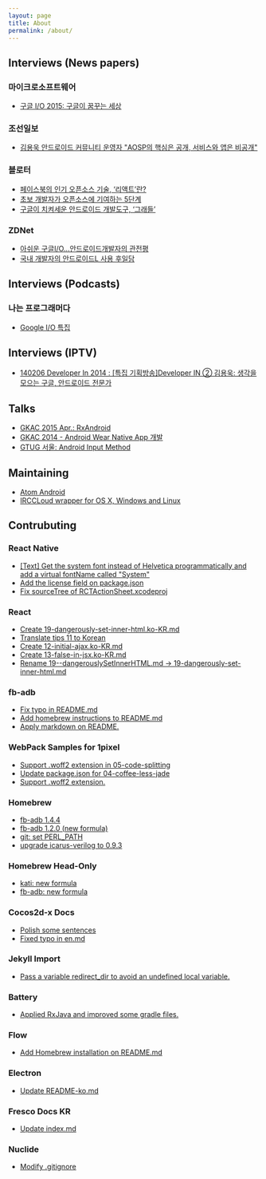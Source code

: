 ```yaml
---
layout: page
title: About
permalink: /about/
---
```


## Interviews (News papers)

### 마이크로소프트웨어
* [구글 I/O 2015: 구글이 꿈꾸는 세상](https://www.imaso.co.kr/news/article_view.php?article_idx=20150727102706)

### 조선일보
* [김용욱 안드로이드 커뮤니티 운영자 "AOSP의 핵심은 공개, 서비스와 앱은 비공개"](http://biz.chosun.com/site/data/html_dir/2014/10/29/2014102903192.html)

### 블로터
* [페이스북의 인기 오픈소스 기술, ‘리액트’란?](http://www.bloter.net/archives/233564)
* [초보 개발자가 오픈소스에 기여하는 5단계](http://www.bloter.net/archives/197960)
* [구글이 치켜세운 안드로이드 개발도구, ‘그래들’](http://www.bloter.net/archives/191407)

### ZDNet
* [아쉬운 구글I/O...안드로이드개발자의 관전평](http://www.zdnet.co.kr/news/news_view.asp?artice_id=20150608082554)
* [국내 개발자의 안드로이드L 사용 후일담](http://www.zdnet.co.kr/news/news_view.asp?artice_id=20140806140729)

## Interviews (Podcasts)

### 나는 프로그래머다
* [Google I/O 특집](http://iamprogrammer.io/google-io-%ED%8A%B9%EC%A7%91/)

## Interviews (IPTV)
* [140206 Developer In 2014 : [특집 기획방송]Developer IN ② 김용욱: 생각을 모으는 구글, 안드로이드 전문가](https://www.youtube.com/watch?v=hMHGASu0848)

## Talks
* [GKAC 2015 Apr.: RxAndroid](https://www.youtube.com/watch?v=FpIqbVTnB30)
* [GKAC 2014 - Android Wear Native App 개발](https://www.youtube.com/watch?v=Kp15lJN7D8o)
* [GTUG 서울: Android Input Method](https://www.youtube.com/watch?v=WSBskhSrB0Q)

## Maintaining

* [Atom Android](https://github.com/dalinaum/atom-android)
* [IRCCLoud wrapper for OS X, Windows and Linux](https://github.com/dalinaum/IRCCloud)

## Contrubuting

### React Native
* [[Text] Get the system font instead of Helvetica programmatically and add a virtual fontName called "System"](https://github.com/facebook/react-native/commit/fc059857e260abe73a7f169768c94a28a32ecbf1)
* [Add the license field on package.json](https://github.com/facebook/react-native/commit/7e0064f0974ecdf87a55f9e99a1570f498191918)
* [Fix sourceTree of RCTActionSheet.xcodeproj](https://github.com/facebook/react-native/commit/701dd1f9b4b1a7887882c55b8442a6918a6cab75)

### React
* [Create 19-dangerously-set-inner-html.ko-KR.md
](https://github.com/facebook/react/commit/7e64c16ff614182ba6208863207136ba7cfbd301)
* [Translate tips 11 to Korean](https://github.com/facebook/react/commit/78f59da8dff0a35808ad5fcaadb63a2b82bebd4c)
* [Create 12-initial-ajax.ko-KR.md](https://github.com/facebook/react/commit/792c161cc551f405f802632fddd5dbb63c1d60f8)
* [Create 13-false-in-jsx.ko-KR.md](https://github.com/facebook/react/commit/16832c701b671d5f2b24a7b3edb920e75c8024d5)
* [Rename 19--dangerouslySetInnerHTML.md -> 19-dangerously-set-inner-html.md](https://github.com/facebook/react/commit/2e1ccae2758e61ab86bc79bdcac0d61747065a4a)

### fb-adb
* [Fix typo in README.md](https://github.com/facebook/fb-adb/commit/3ca794be9f7095d6ca1c74b1969f05f0b6178d67)
* [Add homebrew instructions to README.md](https://github.com/facebook/fb-adb/commit/fbe87a72b68a9b69af803fb1dd06903a93d850ee)
* [Apply markdown on README.](https://github.com/facebook/fb-adb/commit/7d50496093537543b30f5a8a40b204048810682f)

### WebPack Samples for 1pixel
* [Support .woff2 extension in 05-code-splitting](https://github.com/gunta/webpack-samples-1pixel/commit/47c3b2578032b179b3e6dd0bb8363fd389ab778c)
* [Update package.json for 04-coffee-less-jade](https://github.com/gunta/webpack-samples-1pixel/commit/ee1ae7fc08360974de6df30f147d821dafbb49b1)
* [Support .woff2 extension.](https://github.com/gunta/webpack-samples-1pixel/commit/7ff92710d441cb0b8fd41e9ca7876df266c1c937)

### Homebrew
* [fb-adb 1.4.4](https://github.com/Homebrew/homebrew/commit/9c3ab970b1a023d6db718e27e558aab2dbc97af7)
* [fb-adb 1.2.0 (new formula)](https://github.com/Homebrew/homebrew/commit/2f9d15464f09c00830f1a703fbaf2109d1deaddc)
* [git: set PERL_PATH](https://github.com/Homebrew/homebrew/commit/d7e768f2c0edfbf7d0e94f21bce6a271edf4dcc4)
* [upgrade icarus-verilog to 0.9.3](https://github.com/Homebrew/homebrew/commit/5ebfeb52a9e589c41693aeb3731f66f9c812959b)

### Homebrew Head-Only
* [kati: new formula](https://github.com/Homebrew/homebrew-head-only/commit/a30cd3c1b015e0480de2878736140f3184d71971)
* [fb-adb: new formula](https://github.com/Homebrew/homebrew-head-only/commit/48386b907d63ca96ecdef38f985210b04a090ccf)

### Cocos2d-x Docs
* [Polish some sentences](https://github.com/chukong/cocos-docs/commit/940b18aa71bb86f27b6e3860f209f2896edf5a0f)
* [Fixed typo in en.md](https://github.com/chukong/cocos-docs/commit/7474f0fe10017a85097333f8a34bab37647c9db7)

### Jekyll Import
* [Pass a variable redirect_dir to avoid an undefined local variable.](https://github.com/jekyll/jekyll-import/commit/f827e63fc7bb33ea847bb835b42b9624a1e02e96)

### Battery
* [Applied RxJava and improved some gradle files.](https://github.com/spoqa/battery/commit/5866a76d0b4a9a1e3ce3fd8c883519932ebcb03d)

### Flow
* [Add Homebrew installation on README.md](https://github.com/facebook/flow/commit/d5ac302d9bf6ef27d6a72f9ef5bbe653c872205b)

### Electron
* [Update README-ko.md](https://github.com/atom/electron/commit/eadd2f8de6e29dccefc73c6b8b30568c203b7822)

### Fresco Docs KR
* [Update index.md](https://github.com/recrack/fresco-docs-kr/commit/8096b6ef9f220ad20540c9182eeb3f6acd6a39ed)

### Nuclide
* [Modify .gitignore](https://github.com/facebook/nuclide/commit/854eb2d764353c500e47e67c4adc7e68ce68abcc)


